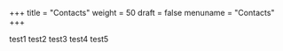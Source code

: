 +++
title = "Contacts"
weight = 50
draft = false
menuname = "Contacts"
+++

test1 test2 test3
  test4 test5
